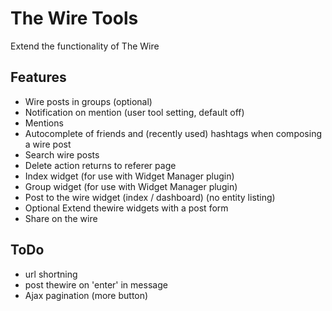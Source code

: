 The Wire Tools
==============

Extend the functionality of The Wire

Features
--------

- Wire posts in groups (optional)
- Notification on mention (user tool setting, default off)
- Mentions
- Autocomplete of friends and (recently used) hashtags when composing a wire post
- Search wire posts
- Delete action returns to referer page
- Index widget (for use with Widget Manager plugin)
- Group widget (for use with Widget Manager plugin)
- Post to the wire widget (index / dashboard) (no entity listing)
- Optional Extend thewire widgets with a post form
- Share on the wire

ToDo
----

- url shortning
- post thewire on 'enter' in message
- Ajax pagination (more button)
